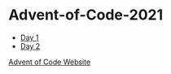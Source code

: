 # Advent-of-Code-2021

- [Day 1](./day1)
- [Day 2](./day2)

[Advent of Code Website](https://adventofcode.com/2021/)
